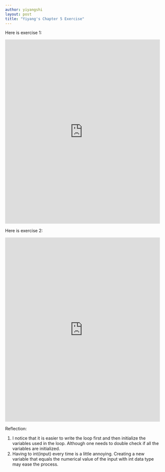 ```yaml
---
author: yiyangshi
layout: post
title: "Yiyang's Chapter 5 Exercise"
---
```


Here is exercise 1:
<iframe src="https://trinket.io/embed/python/f308700e88" width="100%" height="600" frameborder="0" marginwidth="0" marginheight="0" allowfullscreen></iframe>

Here is exercise 2:
<iframe src="https://trinket.io/embed/python/d9562cb2b2" width="100%" height="600" frameborder="0" marginwidth="0" marginheight="0" allowfullscreen></iframe>

Reflection:
1. I notice that it is easier to write the loop first and then initialize the variables used in the loop. Although one needs to double check if all the variables are initialized.
2. Having to int(input) every time is a little annoying. Creating a new variable that equals the numerical value of the input with int data type may ease the process.
